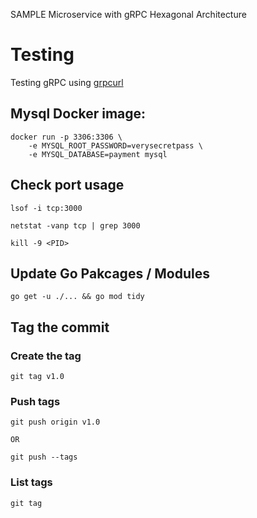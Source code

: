 SAMPLE Microservice with gRPC
Hexagonal Architecture



# Testing

Testing gRPC using [grpcurl](https://github.com/fullstorydev/grpcurl)



## Mysql Docker image:

    docker run -p 3306:3306 \
        -e MYSQL_ROOT_PASSWORD=verysecretpass \
        -e MYSQL_DATABASE=payment mysql

## Check port usage
    
    lsof -i tcp:3000
    
    netstat -vanp tcp | grep 3000
    
    kill -9 <PID>
    

## Update Go Pakcages / Modules

    go get -u ./... && go mod tidy


## Tag the commit


### Create the tag

    git tag v1.0

### Push tags

    git push origin v1.0

    OR 

    git push --tags

### List tags

    git tag


